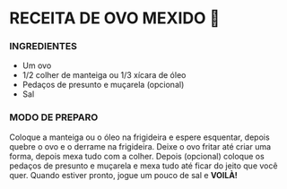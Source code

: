 # RECEITA DE OVO MEXIDO :fried_egg:

### INGREDIENTES

- Um ovo
- 1/2 colher de manteiga ou 1/3 xícara de óleo
- Pedaços de presunto e muçarela (opcional)
- Sal



### MODO DE PREPARO

Coloque a manteiga ou o óleo na frigideira e espere esquentar, depois quebre o ovo e o derrame na frigideira. Deixe o ovo fritar até criar uma forma, depois mexa tudo com a colher. Depois (opcional) coloque os pedaços de presunto e muçarela e mexa tudo até ficar do jeito que você quer. Quando estiver pronto, jogue um pouco de sal e **VOILÀ!**